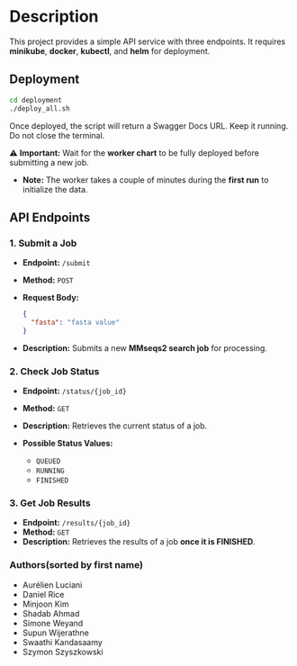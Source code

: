 # Description

This project provides a simple API service with three endpoints. It requires **minikube**, **docker**, **kubectl**, and **helm** for deployment.

## Deployment

```bash
cd deployment
./deploy_all.sh
```

Once deployed, the script will return a Swagger Docs URL. Keep it running. Do not close the terminal. 


⚠️ **Important:** Wait for the **worker chart** to be fully deployed before submitting a new job.
* **Note:** The worker takes a couple of minutes during the **first run** to initialize the data.

## API Endpoints

### 1. **Submit a Job**

* **Endpoint:** `/submit`
* **Method:** `POST`
* **Request Body:**

  ```json
  {
    "fasta": "fasta value"
  }
  ```
* **Description:** Submits a new **MMseqs2 search job** for processing.


### 2. **Check Job Status**

* **Endpoint:** `/status/{job_id}`
* **Method:** `GET`
* **Description:** Retrieves the current status of a job.
* **Possible Status Values:**

  * `QUEUED`
  * `RUNNING`
  * `FINISHED`

### 3. **Get Job Results**

* **Endpoint:** `/results/{job_id}`
* **Method:** `GET`
* **Description:** Retrieves the results of a job **once it is FINISHED**.

### Authors(sorted by first name)

* Aurélien Luciani
* Daniel Rice
* Minjoon Kim
* Shadab Ahmad
* Simone Weyand
* Supun Wijerathne
* Swaathi Kandasaamy
* Szymon Szyszkowski